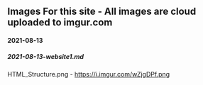 Images For this site - All images are cloud uploaded to imgur.com
-------------

#### 2021-08-13
##### 2021-08-13-website1.md
HTML_Structure.png - https://i.imgur.com/wZjgDPf.png
